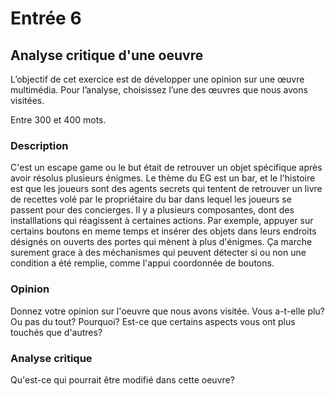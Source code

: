 # Entrée 6
## Analyse critique d'une oeuvre

L’objectif de cet exercice est de développer une opinion sur une œuvre multimédia. Pour l’analyse, choisissez l’une des œuvres que nous avons visitées. 

Entre 300 et 400 mots. 

### Description
C'est un escape game ou le but était de retrouver un objet spécifique après avoir résolus plusieurs énigmes. Le thème du EG est un bar, et le l'histoire est que les joueurs sont des agents secrets qui tentent de retrouver un livre de recettes volé par le propriétaire du bar dans lequel les joueurs se passent pour des concierges. Il y a plusieurs composantes, dont des installlations qui réagissent à certaines actions. Par exemple, appuyer sur certains boutons en meme temps et insérer des objets dans leurs endroits désignés on ouverts des portes qui mènent à plus d'énigmes. Ça marche surement grace à des méchanismes qui peuvent détecter si ou non une condition a été remplie, comme l'appui coordonnée de boutons.

### Opinion
Donnez votre opinion sur l'oeuvre que nous avons visitée. Vous a-t-elle plu? Ou pas du tout? Pourquoi? Est-ce que certains aspects vous ont plus touchés que d'autres? 

### Analyse critique
Qu'est-ce qui pourrait être modifié dans cette oeuvre? 
